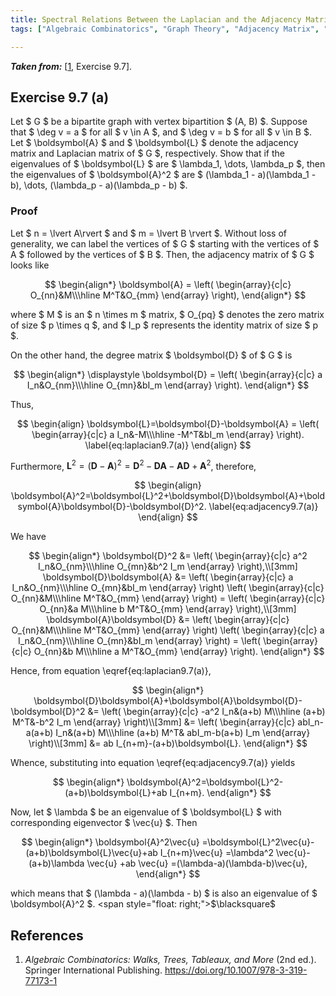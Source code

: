 ```yaml
---
title: Spectral Relations Between the Laplacian and the Adjacency Matrix in Regular Bipartite Graphs
tags: ["Algebraic Combinatorics", "Graph Theory", "Adjacency Matrix", "Laplacian Matrix"]

---
```


***Taken from:*** \[[1](#Stanley2018), Exercise 9.7\].

## Exercise 9.7 (a)
Let $ G $ be a bipartite graph with vertex bipartition $ (A, B) $. Suppose that $ \deg v = a $ for all $ v \in A $, and $ \deg v = b $ for all $ v \in B $. Let $ \boldsymbol{A} $ and $ \boldsymbol{L} $ denote the adjacency matrix and Laplacian matrix of $ G $, respectively. Show that if the eigenvalues of $ \boldsymbol{L} $ are $ \lambda_1, \dots, \lambda_p $, then the eigenvalues of $ \boldsymbol{A}^2 $ are $ (\lambda_1 - a)(\lambda_1 - b), \dots, (\lambda_p - a)(\lambda_p - b) $.

### Proof

Let $ n = \lvert A\rvert $ and $ m = \lvert B \rvert $. Without loss of generality, we can label the vertices of $ G $ starting with the vertices of $ A $ followed by the vertices of $ B $. Then, the adjacency matrix of $ G $ looks like

$$
\begin{align*}
    \boldsymbol{A}
    =
    \left(
    \begin{array}{c|c}
        O_{nn}&M\\\hline
        M^T&O_{mm} 
    \end{array}
    \right),
\end{align*}
$$

where $ M $ is an $ n \times m $ matrix, $ O_{pq} $ denotes the zero matrix of size $ p \times q $, and $ I_p $ represents the identity matrix of size $ p $.

On the other hand, the degree matrix $ \boldsymbol{D} $ of $ G $ is

$$
\begin{align*}
    \displaystyle
    \boldsymbol{D}
    =
    \left(
    \begin{array}{c|c}
        a I_n&O_{nm}\\\hline
        O_{mn}&bI_m 
    \end{array}
    \right).
\end{align*}
$$

Thus,

$$
\begin{align}
    \boldsymbol{L}=\boldsymbol{D}-\boldsymbol{A}
    =
    \left(
    \begin{array}{c|c}
        a I_n&-M\\\hline
        -M^T&bI_m 
    \end{array}
    \right). \label{eq:laplacian9.7(a)}
\end{align}
$$

Furthermore, $\boldsymbol{L}^2=(\boldsymbol{D}-\boldsymbol{A})^2=\boldsymbol{D}^2-\boldsymbol{D}\boldsymbol{A}-\boldsymbol{A}\boldsymbol{D}+\boldsymbol{A}^2$, therefore,

$$
\begin{align}
    \boldsymbol{A}^2=\boldsymbol{L}^2+\boldsymbol{D}\boldsymbol{A}+\boldsymbol{A}\boldsymbol{D}-\boldsymbol{D}^2. \label{eq:adjacency9.7(a)}
\end{align}
$$

We have

$$
\begin{align*}
    \boldsymbol{D}^2
    &=
    \left(
    \begin{array}{c|c}
        a^2 I_n&O_{nm}\\\hline
        O_{mn}&b^2 I_m 
    \end{array}
    \right),\\[3mm]
    \boldsymbol{D}\boldsymbol{A}
    &=
    \left(
    \begin{array}{c|c}
        a I_n&O_{nm}\\\hline
        O_{mn}&bI_m 
    \end{array}
    \right)
    \left(
    \begin{array}{c|c}
        O_{nn}&M\\\hline
        M^T&O_{mm} 
    \end{array}
    \right)
    =
    \left(
    \begin{array}{c|c}
        O_{nn}&a M\\\hline
        b M^T&O_{mm} 
    \end{array}
    \right),\\[3mm]
    \boldsymbol{A}\boldsymbol{D}
    &=
    \left(
    \begin{array}{c|c}
        O_{nn}&M\\\hline
        M^T&O_{mm} 
    \end{array}
    \right)
    \left(
    \begin{array}{c|c}
        a I_n&O_{nm}\\\hline
        O_{mn}&bI_m 
    \end{array}
    \right)
    =
    \left(
    \begin{array}{c|c}
        O_{nn}&b M\\\hline
        a M^T&O_{mm} 
    \end{array}
    \right).
\end{align*}
$$

Hence, from equation \eqref{eq:laplacian9.7(a)},

$$
\begin{align*}
    \boldsymbol{D}\boldsymbol{A}+\boldsymbol{A}\boldsymbol{D}-\boldsymbol{D}^2
    &=
    \left(
    \begin{array}{c|c}
        -a^2 I_n&(a+b) M\\\hline
        (a+b) M^T&-b^2 I_m
    \end{array}
    \right)\\[3mm]
    &=
    \left(
    \begin{array}{c|c}
        abI_n-a(a+b) I_n&(a+b) M\\\hline
        (a+b) M^T& abI_m-b(a+b) I_m
    \end{array}
    \right)\\[3mm]
    &=
    ab I_{n+m}-(a+b)\boldsymbol{L}.
\end{align*}
$$

Whence, substituting into equation \eqref{eq:adjacency9.7(a)} yields

$$
\begin{align*}
    \boldsymbol{A}^2=\boldsymbol{L}^2-(a+b)\boldsymbol{L}+ab I_{n+m}.
\end{align*}
$$

Now, let $ \lambda $ be an eigenvalue of $ \boldsymbol{L} $ with corresponding eigenvector $ \vec{u} $. Then

$$
\begin{align*}
    \boldsymbol{A}^2\vec{u}
    =\boldsymbol{L}^2\vec{u}-(a+b)\boldsymbol{L}\vec{u}+ab I_{n+m}\vec{u}
    =\lambda^2 \vec{u}-(a+b)\lambda \vec{u} +ab \vec{u}
    =(\lambda-a)(\lambda-b)\vec{u},
\end{align*}
$$

which means that $ (\lambda - a)(\lambda - b) $ is also an eigenvalue of $ \boldsymbol{A}^2 $. <span style="float: right;">$\blacksquare$</span>

## References

1. <a id="Stanley2018"></a>  *Algebraic Combinatorics: Walks, Trees, Tableaux, and More* (2nd ed.). Springer International Publishing. <a href="https://doi.org/10.1007/978-3-319-77173-1" target="_blank">https://doi.org/10.1007/978-3-319-77173-1</a>